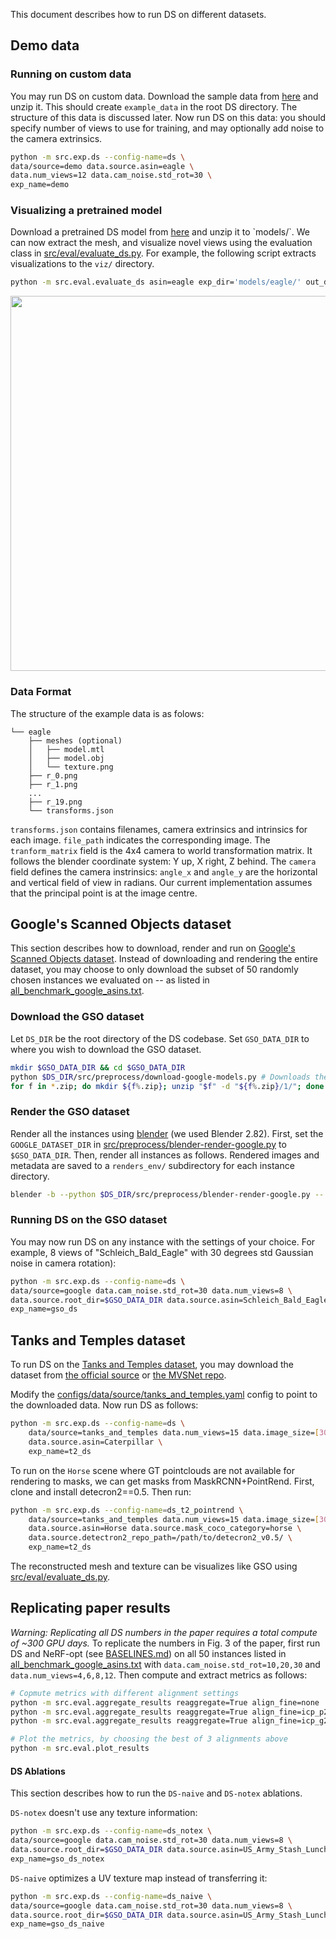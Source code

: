 This document describes how to run DS on different datasets.
## Demo data
### Running on custom data
You may run DS on custom data. Download the sample data from [here]([https://people.eecs.berkeley.edu/~shubham-goel/projects/ds/example_data.zip](https://drive.google.com/file/d/11JAxKMXl4MM6K4POjAZIeEbb7fq2iib7/view?usp=drive_link)) and unzip it. This should create `example_data` in the root DS directory. The structure of this data is discussed later. Now run DS on this data: you should specify number of views to use for training, and may optionally add noise to the camera extrinsics.
```bash
python -m src.exp.ds --config-name=ds \
data/source=demo data.source.asin=eagle \
data.num_views=12 data.cam_noise.std_rot=30 \
exp_name=demo
```

### Visualizing a pretrained model
Download a pretrained DS model from [here]([https://people.eecs.berkeley.edu/~shubham-goel/projects/ds/models.zip](https://drive.google.com/file/d/1jgDMum_5IRIY0f3NN7h6C9ORTu9JWG8K/view?usp=drive_link)) and unzip it to `models/`. We can now extract the mesh, and visualize novel views using the evaluation class in [src/eval/evaluate_ds.py](../src/eval/evaluate_ds.py). For example, the following script extracts visualizations to the `viz/` directory.
```bash
python -m src.eval.evaluate_ds asin=eagle exp_dir='models/eagle/' out_dir='viz/'
```

<p align="center">
  <img width="600" src="./eagle.gif"/>
</p>

### Data Format
The structure of the example data is as folows:
```
└── eagle
    ├── meshes (optional)
    │   ├── model.mtl
    │   ├── model.obj
    │   └── texture.png
    ├── r_0.png
    ├── r_1.png
    ...
    ├── r_19.png
    └── transforms.json
```
`transforms.json` contains filenames, camera extrinsics and intrinsics for each image. `file_path` indicates the corresponding image. The `tranform_matrix` field is the 4x4 camera to world transformation matrix. It follows the blender coordinate system: Y up, X right, Z behind. The `camera` field defines the camera instrinsics: `angle_x` and `angle_y` are the horizontal and vertical field of view in radians. Our current implementation assumes that the principal point is at the image centre.

## Google's Scanned Objects dataset
This section describes how to download, render and run on [Google's Scanned Objects dataset](https://app.ignitionrobotics.org/GoogleResearch/fuel/collections/Google%20Scanned%20Objects). Instead of downloading and rendering the entire dataset, you may choose to only download the subset of 50 randomly chosen instances we evaluated on -- as listed in [all_benchmark_google_asins.txt](../all_benchmark_google_asins.txt).

### Download the GSO dataset
Let `DS_DIR` be the root directory of the DS codebase. Set `GSO_DATA_DIR` to where you wish to download the GSO dataset.
```bash
mkdir $GSO_DATA_DIR && cd $GSO_DATA_DIR
python $DS_DIR/src/preprocess/download-google-models.py # Downloads the GSO dataset to the current directory
for f in *.zip; do mkdir ${f%.zip}; unzip "$f" -d "${f%.zip}/1/"; done      # Extract all
```

### Render the GSO dataset
Render all the instances using [blender](https://www.blender.org/download/releases/2-82/) (we used Blender 2.82). First, set the `GOOGLE_DATASET_DIR` in [src/preprocess/blender-render-google.py](../src/preprocess/blender-render-google.py) to `$GSO_DATA_DIR`. Then, render all instances as follows. Rendered images and metadata are saved to a `renders_env/` subdirectory for each instance directory.
```bash
blender -b --python $DS_DIR/src/preprocess/blender-render-google.py -- .*
```

### Running DS on the GSO dataset
You may now run DS on any instance with the settings of your choice. For example, 8 views of "Schleich_Bald_Eagle" with 30 degrees std Gaussian noise in camera rotation):
```bash
python -m src.exp.ds --config-name=ds \
data/source=google data.cam_noise.std_rot=30 data.num_views=8 \
data.source.root_dir=$GSO_DATA_DIR data.source.asin=Schleich_Bald_Eagle \
exp_name=gso_ds
```

## Tanks and Temples dataset
To run DS on the [Tanks and Temples dataset](https://www.tanksandtemples.org/), you may download the dataset from [the official source](https://www.tanksandtemples.org/download/) or [the MVSNet repo](https://github.com/YoYo000/MVSNet). 

Modify the [configs/data/source/tanks_and_temples.yaml](../configs/data/source/tanks_and_temples.yaml) config to point to the downloaded data. Now run DS as follows:
```bash
python -m src.exp.ds --config-name=ds \
    data/source=tanks_and_temples data.num_views=15 data.image_size=[306,544] \
    data.source.asin=Caterpillar \
    exp_name=t2_ds
```

To run on the `Horse` scene where GT pointclouds are not available for rendering to masks, we can get masks from MaskRCNN+PointRend. First, clone and install detecron2==0.5. Then run:
```bash
python -m src.exp.ds --config-name=ds_t2_pointrend \
    data/source=tanks_and_temples data.num_views=15 data.image_size=[306,544] \
    data.source.asin=Horse data.source.mask_coco_category=horse \
    data.source.detectron2_repo_path=/path/to/detecron2_v0.5/ \
    exp_name=t2_ds
```
The reconstructed mesh and texture can be visualizes like GSO using [src/eval/evaluate_ds.py](../src/eval/evaluate_ds.py).

## Replicating paper results
_Warning: Replicating all DS numbers in the paper requires a total compute of ~300 GPU days._
To replicate the numbers in Fig. 3 of the paper, first run DS  and NeRF-opt (see [BASELINES.md](BASELINES.md)) on all 50 instances listed in [all_benchmark_google_asins.txt](../all_benchmark_google_asins.txt) with `data.cam_noise.std_rot=10,20,30` and `data.num_views=4,6,8,12`. Then compute and extract metrics as follows:
```bash
# Copmute metrics with different alignment settings
python -m src.eval.aggregate_results reaggregate=True align_fine=none
python -m src.eval.aggregate_results reaggregate=True align_fine=icp_p2g_noscale_centered
python -m src.eval.aggregate_results reaggregate=True align_fine=icp_g2p_noscale_centered

# Plot the metrics, by choosing the best of 3 alignments above
python -m src.eval.plot_results
```

#### DS Ablations
This section describes how to run the `DS-naive` and `DS-notex` ablations.

`DS-notex` doesn't use any texture information:
```bash
python -m src.exp.ds --config-name=ds_notex \
data/source=google data.cam_noise.std_rot=30 data.num_views=8 \
data.source.root_dir=$GSO_DATA_DIR data.source.asin=US_Army_Stash_Lunch_Bag \
exp_name=gso_ds_notex
```
`DS-naive` optimizes a UV texture map instead of transferring it:
```bash
python -m src.exp.ds --config-name=ds_naive \
data/source=google data.cam_noise.std_rot=30 data.num_views=8 \
data.source.root_dir=$GSO_DATA_DIR data.source.asin=US_Army_Stash_Lunch_Bag \
exp_name=gso_ds_naive
```

